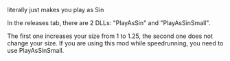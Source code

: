 literally just makes you play as Sin

In the releases tab, there are 2 DLLs: "PlayAsSin" and "PlayAsSinSmall". 

The first one increases your size from 1 to 1.25, the second one does not change your size. If you are using this mod while speedrunning, you need to use PlayAsSinSmall. 
